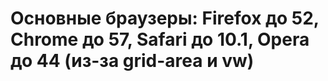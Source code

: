 # Основные браузеры: Firefox до 52, Chrome до 57, Safari до 10.1, Opera до 44 (из-за grid-area и vw) 